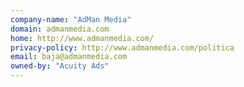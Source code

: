 ```yaml
---
company-name: "AdMan Media"
domain: admanmedia.com
home: http://www.admanmedia.com/
privacy-policy: http://www.admanmedia.com/politica
email: baja@admanmedia.com
owned-by: "Acuity Ads"
---
```




